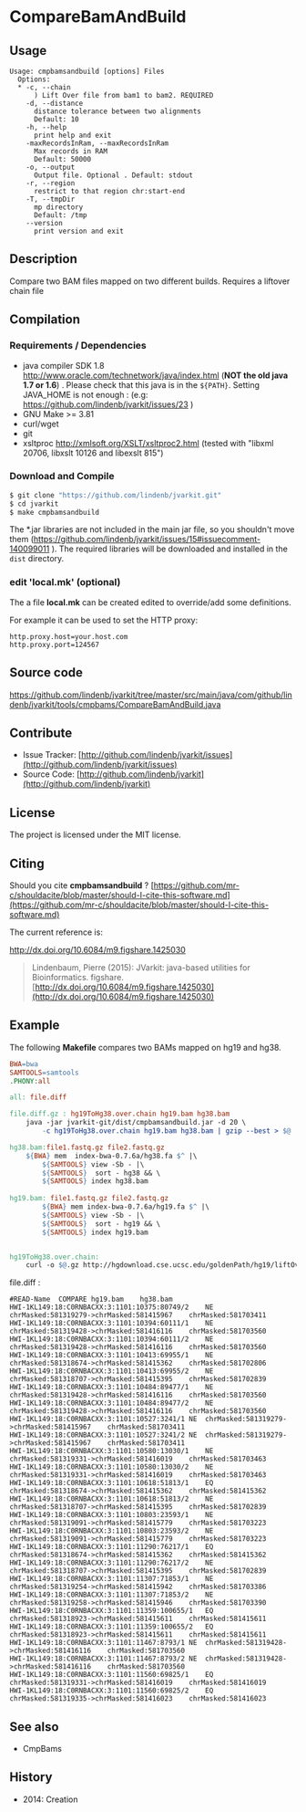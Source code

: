 # CompareBamAndBuild


## Usage

```
Usage: cmpbamsandbuild [options] Files
  Options:
  * -c, --chain
      ) Lift Over file from bam1 to bam2. REQUIRED
    -d, --distance
      distance tolerance between two alignments
      Default: 10
    -h, --help
      print help and exit
    -maxRecordsInRam, --maxRecordsInRam
      Max records in RAM
      Default: 50000
    -o, --output
      Output file. Optional . Default: stdout
    -r, --region
      restrict to that region chr:start-end
    -T, --tmpDir
      mp directory
      Default: /tmp
    --version
      print version and exit

```


## Description

Compare two  BAM files mapped on two different builds. Requires a liftover chain file

## Compilation

### Requirements / Dependencies

* java compiler SDK 1.8 http://www.oracle.com/technetwork/java/index.html (**NOT the old java 1.7 or 1.6**) . Please check that this java is in the `${PATH}`. Setting JAVA_HOME is not enough : (e.g: https://github.com/lindenb/jvarkit/issues/23 )
* GNU Make >= 3.81
* curl/wget
* git
* xsltproc http://xmlsoft.org/XSLT/xsltproc2.html (tested with "libxml 20706, libxslt 10126 and libexslt 815")


### Download and Compile

```bash
$ git clone "https://github.com/lindenb/jvarkit.git"
$ cd jvarkit
$ make cmpbamsandbuild
```

The *.jar libraries are not included in the main jar file, so you shouldn't move them (https://github.com/lindenb/jvarkit/issues/15#issuecomment-140099011 ).
The required libraries will be downloaded and installed in the `dist` directory.

### edit 'local.mk' (optional)

The a file **local.mk** can be created edited to override/add some definitions.

For example it can be used to set the HTTP proxy:

```
http.proxy.host=your.host.com
http.proxy.port=124567
```
## Source code 

[https://github.com/lindenb/jvarkit/tree/master/src/main/java/com/github/lindenb/jvarkit/tools/cmpbams/CompareBamAndBuild.java
](https://github.com/lindenb/jvarkit/tree/master/src/main/java/com/github/lindenb/jvarkit/tools/cmpbams/CompareBamAndBuild.java
)
## Contribute

- Issue Tracker: [http://github.com/lindenb/jvarkit/issues](http://github.com/lindenb/jvarkit/issues)
- Source Code: [http://github.com/lindenb/jvarkit](http://github.com/lindenb/jvarkit)

## License

The project is licensed under the MIT license.

## Citing

Should you cite **cmpbamsandbuild** ? [https://github.com/mr-c/shouldacite/blob/master/should-I-cite-this-software.md](https://github.com/mr-c/shouldacite/blob/master/should-I-cite-this-software.md)

The current reference is:

http://dx.doi.org/10.6084/m9.figshare.1425030

> Lindenbaum, Pierre (2015): JVarkit: java-based utilities for Bioinformatics. figshare.
> [http://dx.doi.org/10.6084/m9.figshare.1425030](http://dx.doi.org/10.6084/m9.figshare.1425030)

 

## Example

The following **Makefile** compares two BAMs mapped on hg19 and hg38.

```makefile
BWA=bwa
SAMTOOLS=samtools
.PHONY:all

all: file.diff

file.diff.gz : hg19ToHg38.over.chain hg19.bam hg38.bam
	java -jar jvarkit-git/dist/cmpbamsandbuild.jar -d 20 \
	    -c hg19ToHg38.over.chain hg19.bam hg38.bam | gzip --best > $@

hg38.bam:file1.fastq.gz file2.fastq.gz
	${BWA} mem  index-bwa-0.7.6a/hg38.fa $^ |\
		${SAMTOOLS} view -Sb - |\
		${SAMTOOLS}  sort - hg38 && \
		${SAMTOOLS} index hg38.bam
		
hg19.bam: file1.fastq.gz file2.fastq.gz
		${BWA} mem index-bwa-0.7.6a/hg19.fa $^ |\
		${SAMTOOLS} view -Sb - |\
		${SAMTOOLS}  sort - hg19 && \
		${SAMTOOLS} index hg19.bam


hg19ToHg38.over.chain:
	curl -o $@.gz http://hgdownload.cse.ucsc.edu/goldenPath/hg19/liftOver/$@.gz && gunzip -f $@.gz

```

file.diff :
```tsv
#READ-Name	COMPARE	hg19.bam	hg38.bam
HWI-1KL149:18:C0RNBACXX:3:1101:10375:80749/2	NE	chrMasked:581319279->chrMasked:581415967	chrMasked:581703411
HWI-1KL149:18:C0RNBACXX:3:1101:10394:60111/1	NE	chrMasked:581319428->chrMasked:581416116	chrMasked:581703560
HWI-1KL149:18:C0RNBACXX:3:1101:10394:60111/2	NE	chrMasked:581319428->chrMasked:581416116	chrMasked:581703560
HWI-1KL149:18:C0RNBACXX:3:1101:10413:69955/1	NE	chrMasked:581318674->chrMasked:581415362	chrMasked:581702806
HWI-1KL149:18:C0RNBACXX:3:1101:10413:69955/2	NE	chrMasked:581318707->chrMasked:581415395	chrMasked:581702839
HWI-1KL149:18:C0RNBACXX:3:1101:10484:89477/1	NE	chrMasked:581319428->chrMasked:581416116	chrMasked:581703560
HWI-1KL149:18:C0RNBACXX:3:1101:10484:89477/2	NE	chrMasked:581319428->chrMasked:581416116	chrMasked:581703560
HWI-1KL149:18:C0RNBACXX:3:1101:10527:3241/1	NE	chrMasked:581319279->chrMasked:581415967	chrMasked:581703411
HWI-1KL149:18:C0RNBACXX:3:1101:10527:3241/2	NE	chrMasked:581319279->chrMasked:581415967	chrMasked:581703411
HWI-1KL149:18:C0RNBACXX:3:1101:10580:13030/1	NE	chrMasked:581319331->chrMasked:581416019	chrMasked:581703463
HWI-1KL149:18:C0RNBACXX:3:1101:10580:13030/2	NE	chrMasked:581319331->chrMasked:581416019	chrMasked:581703463
HWI-1KL149:18:C0RNBACXX:3:1101:10618:51813/1	EQ	chrMasked:581318674->chrMasked:581415362	chrMasked:581415362
HWI-1KL149:18:C0RNBACXX:3:1101:10618:51813/2	NE	chrMasked:581318707->chrMasked:581415395	chrMasked:581702839
HWI-1KL149:18:C0RNBACXX:3:1101:10803:23593/1	NE	chrMasked:581319091->chrMasked:581415779	chrMasked:581703223
HWI-1KL149:18:C0RNBACXX:3:1101:10803:23593/2	NE	chrMasked:581319091->chrMasked:581415779	chrMasked:581703223
HWI-1KL149:18:C0RNBACXX:3:1101:11290:76217/1	EQ	chrMasked:581318674->chrMasked:581415362	chrMasked:581415362
HWI-1KL149:18:C0RNBACXX:3:1101:11290:76217/2	NE	chrMasked:581318707->chrMasked:581415395	chrMasked:581702839
HWI-1KL149:18:C0RNBACXX:3:1101:11307:71853/1	NE	chrMasked:581319254->chrMasked:581415942	chrMasked:581703386
HWI-1KL149:18:C0RNBACXX:3:1101:11307:71853/2	NE	chrMasked:581319258->chrMasked:581415946	chrMasked:581703390
HWI-1KL149:18:C0RNBACXX:3:1101:11359:100655/1	EQ	chrMasked:581318923->chrMasked:581415611	chrMasked:581415611
HWI-1KL149:18:C0RNBACXX:3:1101:11359:100655/2	EQ	chrMasked:581318923->chrMasked:581415611	chrMasked:581415611
HWI-1KL149:18:C0RNBACXX:3:1101:11467:8793/1	NE	chrMasked:581319428->chrMasked:581416116	chrMasked:581703560
HWI-1KL149:18:C0RNBACXX:3:1101:11467:8793/2	NE	chrMasked:581319428->chrMasked:581416116	chrMasked:581703560
HWI-1KL149:18:C0RNBACXX:3:1101:11560:69825/1	EQ	chrMasked:581319331->chrMasked:581416019	chrMasked:581416019
HWI-1KL149:18:C0RNBACXX:3:1101:11560:69825/2	EQ	chrMasked:581319335->chrMasked:581416023	chrMasked:581416023

```


## See also

* CmpBams

## History

* 2014: Creation
 
 

